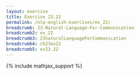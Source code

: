 ```yaml
---
layout: exercise
title: Exercise 23.22
permalink: /nlp-english-exercises/ex_22/
breadcrumb: 23-Natural-Language-For-Communication
breadcrumb2: ex_22
breadcrumb3: 23naturalLanguageForCommunication
breadcrumb4: ch23ex22
breadcrumb5: ex23.22
---
```


{% include mathjax_support %}


